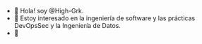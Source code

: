 - 👋 Hola! soy @High-Grk.
- 👀 Estoy interesado en la ingeniería de software y las prácticas DevOpsSec y la Ingeniería de Datos.
- 🌱 

<!---
High-Grk/High-Grk is a ✨ special ✨ repository because its `README.md` (this file) appears on your GitHub profile.
You can click the Preview link to take a look at your changes.
--->
